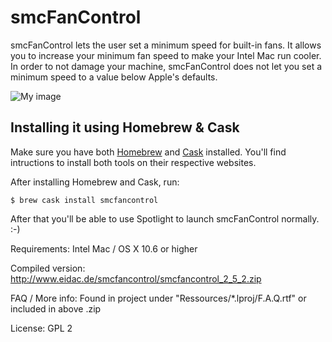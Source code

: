 # smcFanControl

smcFanControl lets the user set a minimum speed for built-in fans. It allows you to increase your minimum fan speed to make your Intel Mac run cooler. In order to not damage your machine, smcFanControl does not let you set a minimum speed to a value below Apple's defaults.

![My image](https://dl.dropbox.com/u/363242/screenshots/smc_screenshot.png)


## Installing it using Homebrew & Cask

Make sure you have both [Homebrew](http://brew.sh/) and [Cask](http://caskroom.io/) installed. You'll find intructions to install both tools on their respective websites.

After installing Homebrew and Cask, run:

```
$ brew cask install smcfancontrol
```

After that you'll be able to use Spotlight to launch smcFanControl normally. :-)


Requirements: Intel Mac / OS X 10.6 or higher 


Compiled version: http://www.eidac.de/smcfancontrol/smcfancontrol_2_5_2.zip

FAQ / More info: Found in project under "Ressources/*.lproj/F.A.Q.rtf" or included in above .zip

License: GPL 2
